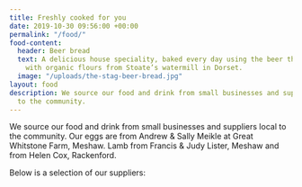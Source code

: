```yaml
---
title: Freshly cooked for you
date: 2019-10-30 09:56:00 +00:00
permalink: "/food/"
food-content:
  header: Beer bread
  text: A delicious house speciality, baked every day using the beer that is on tap
    with organic flours from Stoate’s watermill in Dorset.
  image: "/uploads/the-stag-beer-bread.jpg"
layout: food
description: We source our food and drink from small businesses and suppliers local
  to the community.
---
```


We source our food and drink from small businesses and suppliers local to the community. Our eggs are from Andrew & Sally Meikle at Great Whitstone Farm, Meshaw. Lamb from Francis & Judy Lister, Meshaw and from Helen Cox, Rackenford.

Below is a selection of our suppliers:

